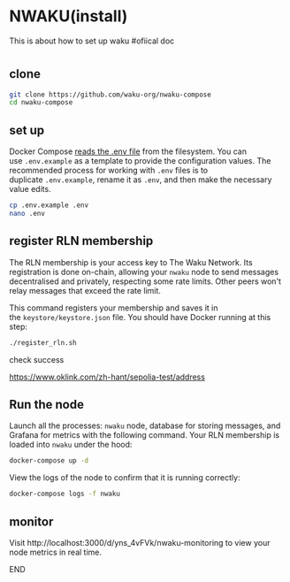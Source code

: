 # NWAKU(install)

This is about how to set up waku
#ofiical doc
#


## clone

```bash
git clone https://github.com/waku-org/nwaku-compose
cd nwaku-compose
```

## set up

Docker Compose [reads the .env file](https://docs.docker.com/compose/environment-variables/set-environment-variables/#additional-information-3) from the filesystem. You can use `.env.example` as a template to provide the configuration values. The recommended process for working with `.env` files is to duplicate `.env.example`, rename it as `.env`, and then make the necessary value edits.

```bash
cp .env.example .env
nano .env
```

## register RLN membership[](https://docs.waku.org/guides/nwaku/run-docker-compose#register-for-rln-membership)

The RLN membership is your access key to The Waku Network. Its registration is done on-chain, allowing your `nwaku` node to send messages decentralised and privately, respecting some rate limits. Other peers won't relay messages that exceed the rate limit.

This command registers your membership and saves it in the `keystore/keystore.json` file. You should have Docker running at this step:

```bash
./register_rln.sh
```

check success

https://www.oklink.com/zh-hant/sepolia-test/address

## Run the node[](https://docs.waku.org/guides/nwaku/run-docker-compose#run-the-node)

Launch all the processes: `nwaku` node, database for storing messages, and Grafana for metrics with the following command. Your RLN membership is loaded into `nwaku` under the hood:

```bash
docker-compose up -d
```

View the logs of the node to confirm that it is running correctly:

```bash
docker-compose logs -f nwaku
```

## monitor

Visit http://localhost:3000/d/yns_4vFVk/nwaku-monitoring to view your node metrics in real time.

END
